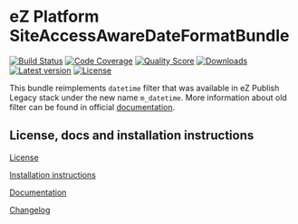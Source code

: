eZ Platform SiteAccessAwareDateFormatBundle
===========================================
    
[![Build Status](https://img.shields.io/travis/MarioBlazek/ezplatform-siteaccess-aware-date-format-bundle.svg?style=flat-square)](https://travis-ci.org/MarioBlazek/ezplatform-siteaccess-aware-date-format-bundle)
[![Code Coverage](https://img.shields.io/codecov/c/github/MarioBlazek/ezplatform-siteaccess-aware-date-format-bundle.svg?style=flat-square)](https://codecov.io/gh/MarioBlazek/ezplatform-siteaccess-aware-date-format-bundle)
[![Quality Score](https://img.shields.io/scrutinizer/g/MarioBlazek/ezplatform-siteaccess-aware-date-format-bundle.svg?style=flat-square)](https://scrutinizer-ci.com/g/MarioBlazek/ezplatform-siteaccess-aware-date-format-bundle)
[![Downloads](https://img.shields.io/packagist/dt/marioblazek/ezplatform-siteaccess-aware-date-format-bundle.svg?style=flat-square)](https://packagist.org/packages/marioblazek/ezplatform-siteaccess-aware-date-format-bundle/stats)
[![Latest version](https://img.shields.io/packagist/v/MarioBlazek/ezplatform-siteaccess-aware-date-format-bundle.svg?style=flat-square)](https://github.com/MarioBlazek/ezplatform-siteaccess-aware-date-format-bundle/releases)
[![License](https://img.shields.io/github/license/MarioBlazek/ezplatform-siteaccess-aware-date-format-bundle.svg?style=flat-square)](LICENSE)

This bundle reimplements `datetime` filter that was available in eZ Publish Legacy stack under the new name `m_datetime`. More information about old filter can be found in official [documentation](https://doc.ez.no/eZ-Publish/Technical-manual/3.10/Reference/Template-operators/Formatting-and-internationalization/datetime).

License, docs and installation instructions
-------------------------------------------

[License](LICENSE)

[Installation instructions](doc/INSTALL.md)

[Documentation](doc/DOC.md)

[Changelog](doc/CHANGELOG.md)
